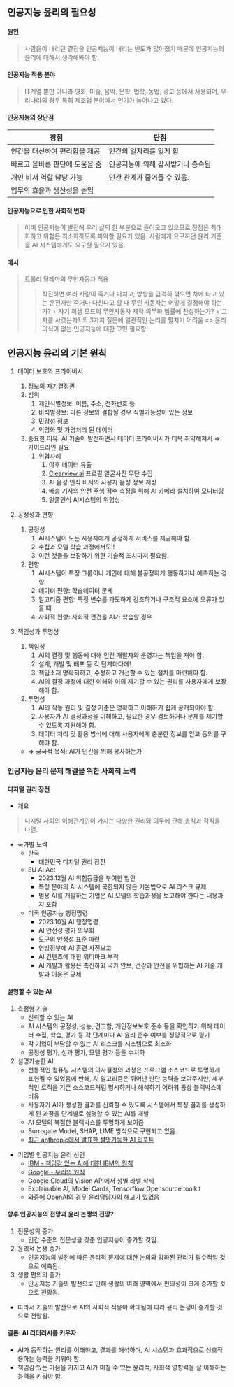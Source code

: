 ## 인공지능 윤리의 필요성
 #### 원인
> 사람들이 내리던 결정을 인공지능이 내리는 빈도가 많아졌기 때문에 인공지능의 윤리에 대해서 생각해봐야 함.
 #### 인공지능 적용 분야
> IT계열 뿐만 아니라 영화, 미술, 음악, 문학, 법학, 농업, 광고 등에서 사용되며, 우리나라의 경우 특히 제조업 분야에서 인기가 늘어나고 있다.
 #### 인공지능의 장단점

| 장점                | 단점                 |
| ----------------- | ------------------ |
| 인간을 대신하여 편리함을 제공  | 인간의 일자리를 잃게 함      |
| 빠르고 올바른 판단에 도움을 줌 | 인공지능에 의해 감시받거나 종속됨 |
| 개인 비서 역할 담당 가능    | 인간 관계가 줄어들 수 있음.   |
| 업무의 효율과 생산성을 높임   |                    |
#### 인공지능으로 인한 사회적 변화 
> 이미 인공지능이 발전해 우리 삶의 한 부분으로 들어오고 있으므로 장점은 최대화하고 위험은 최소화하도록 파악할 필요가 있음.
	사람에게 요구하던 윤리 기준을 AI 시스템에게도 요구할 필요가 있음.
#### 예시 
> 트롤리 딜레마의 무인자동차 적용
>>직진하면 여러 사람이 죽거나 다치고, 방향을 급격히 꺾으면 차에 타고 있는 운전자만 죽거나 다친다고 할 때
>>무인 자동차는 어떻게 결정해야 하는가? + 자기 희생 모드의 무인자동차 제작 의무화 법률에 찬성하는가? + 그 차를 사겠는가? 의 3가지 질문에 일관적인 논리를 펼치기 어려움
>=> 윤리의식이 없는 인공지능에 대한 고민 필요함!

## 인공지능 윤리의 기본 원칙
1. 데이터 보호와 프라이버시
    1. 정보의 자기결정권
    2. 범위
        1. 개인식별정보: 이름, 주소, 전화번호 등
        2. 비식별정보: 다른 정보와 결합될 경우 식별가능성이 있는 정보
        3. 민감성 정보
        4. 익명화 및 가명처리 된 데이터
    3. 중요한 이유: AI 기술이 발전하면서 데이터 프라이버시가 더욱 취약해져서 ⇒ 가이드라인 필요
        1. 위협사례
            1. 야후 데이터 유출
            2. [Clearview.ai](http://Clearview.ai) 프로필 얼굴사진 무단 수집
            3. AI 음성 인식 비서의 사용자 음성 정보 저장
            4. 배송 기사의 안전 주행 점수 측정을 위해 AI 카메라 설치하여 모니터링
            5. 얼굴인식 AI시스템의 위험성
2. 공정성과 편향
    1. 공정성
        1. AI시스템이 모든 사용자에게 공정하게 서비스를 제공해야 함.
        2. 수집과 모델 학습 과정에서도!!
        3. 이런 것들을 보장하기 위한 기술적 조치마저 필요함.
    2. 편향
        1. AI시스템이 특정 그룹이나 개인에 대해 불공정하게 행동하거나 예측하는 경향
        2. 데이터 편향: 학습데이터 문제
        3. 알고리즘 편향: 특정 변수를 과도하게 강조하거나 구조적 요소에 오류가 있을 때
        4. 사회적 편향: 사회적 편견을 AI가 학습할 경우
3. 책임성과 투명성
    1. 책임성
        1. AI의 결정 및 행동에 대해 인간 개발자와 운영자는 책임을 져야 함.
        2. 설계, 개발 및 배포 등 각 단계마다에!
        3. 책임소재 명확히하고, 수정하고 개선할 수 있는 절차를 마련해야 함.
        4. AI의 결정 과정에 대한 이해와 이의 제기할 수 있는 권리를 사용자에게 보장해야 함.
    2. 투명성
        1. AI의 작동 원리 및 결정 기준은 명확하고 이해하기 쉽게 공개되어야 함.
        2. 사용자가 AI 결정과정을 이해하고, 필요한 경우 검토하거나 문제를 제기할 수 있도록 지원해야 함.
        3. 데이터 처리 및 활용 방식에 대해 사용자에게 충분한 정보를 얻고 동의를 구해야 함.

	- ⇒ 궁극적 목적: AI가 인간을 위해 봉사하는가
### 인공지능 윤리 문제 해결을 위한 사회적 노력
#### 디지털 권리 장전
- 개요
> 디지털 사회의 이해관계인이 가지는 다양한 권리와 의무에 관해 총칙과 각칙을 나열.
- 국가별 노력
	- 한국
		- 대한민국 디지털 권리 장전
	- EU AI Act
		- 2023.12월 AI 위험등급을 부여한 법안
		- 특정 분야의 AI 시스템에 국한되지 않은 기본법으로 AI 리스크 규제
		- 범용 AI를 개발하는 기업은 AI 모델의 학습과정을 보고해야 한다는 내용까지 포함
	- 미국 인공지능 행정명령
		- 2023.10월 AI 행정명령
		- AI 안전성 평가 의무화
		- 도구의 안정성 표준 마련
		- 연방정부에 AI 훈련 사전보고
		- AI 컨텐츠에 대한 워터마크 부착
		- AI 개발과 활용은 촉진하되 국가 안보, 건강과 안전을 위협하는 AI 기술 개발과 이용은 규제
#### 설명할 수 있는 AI
 1. 측정형 기술
 	- 신뢰할 수 있는 AI
	- AI 시스템의 공정성, 성능, 견고함, 개인정보보호 준수 등을 확인하기 위해 데이터 수집, 학습, 평가 등 각 단계마다 AI 윤리 준수 여부를 정량적으로 평가
	- 각 기업이 부담할 수 있는 AI 리스크를 시스템으로 최소화
	- 공정성 평가, 성과 평가, 모델 평가 등을 수치화
 2. 설명가능한 AI
	- 전통적인 컴퓨팅 시스템의 의사결정의 과정은 프로그램 소스코드로 투명하게 표현될 수 있었음에 반해, AI 알고리즘은 뛰어난 판단 능력을 보여주지만, 세부적인 로직을 기존 소스코드처럼 명시하거나 해석하기 어려워 통상 블랙박스에 비유
	- 사용자가 AI가 생성한 결과를 신뢰할 수 있도록 시스템에서 특정 결과를 생성하게 된 과정을 단계별로 설명할 수 있는 AI를 개발
	- AI 모델의 복잡한 블랙박스를 투명하게 보여줌
	- Surrogate Model, SHAP, LIME 방식으로 구현되고 있음.
	- [최근 anthropic에서 발표한 설명가능한 AI 리포트](https://transformer-circuits.pub/2024/scaling-monosemanticity/index.html)
- 기업별 인공지능 윤리 선언
	- [IBM - 책임감 있는 AI에 대한 IBM의 원칙](https://www.ibm.com/kr-ko/impact/ai-ethics)
	- [Google - 우리의 원칙](https://ai.google/responsibility/principles/)
	- Google Cloud의 Vision API에서 성별 라벨 삭제
	- Explainable Al, Model Cards, Tensorflow Opensource toolkit
	- [와중에 OpenAI의 경우 윤리담당자의 해고가 있었음](https://www.chosun.com/economy/tech_it/2024/05/20/L56VCDZV6JHHVFHRIRGA7S617U/)
#### 향후 인공지능의 전망과 윤리 논쟁의 전망?
1. 전문성의 증가
	- 인간 수준의 전문성을 갖춘 인공지능이 증가할 것임.
2. 윤리적 논쟁 증가
	- 인공지능의 발전에 따른 윤리적 문제에 대한 논의와 강화된 관리가 필수적일 것으로 예측됨.
3. 생활 편의의 증가
	- 인공지능 기술의 발전으로 인해 생활의 여러 영역에서 편의성이 크게 증가할 것으로 전망됨.
- 따라서 기술의 발전으로 AI의 사회적 적용이 확대됨에 따라 윤리 논쟁이 증가할 것으로 전망됨.
#### 결론: AI 리터러시를 키우자
- AI가 동작하는 원리를 이해하고, 결과를 해석하며, AI 시스템과 효과적으로 상호작용하는 능력을 키워야 함.
- 책임감 있는 마음을 가지고 AI가 미칠 수 있는 윤리적, 사회적 영향력을 잘 이해하는 능력을 키워야 함.
